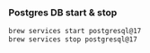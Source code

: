 ### Postgres DB start & stop
```sh
brew services start postgresql@17
brew services stop postgresql@17
```